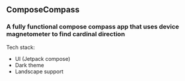 ## ComposeCompass

### A fully functional compose compass app that uses device magnetometer to find cardinal direction

Tech stack: 

- UI (Jetpack compose)
- Dark theme
- Landscape support
